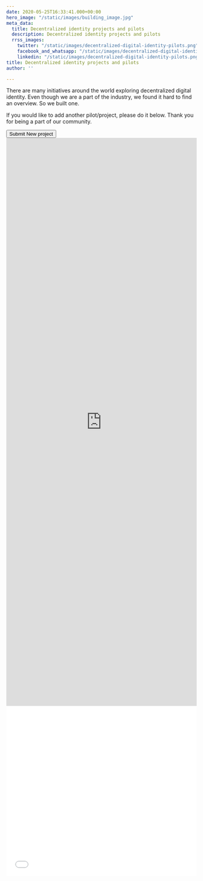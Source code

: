 ```yaml
---
date: 2020-05-25T16:33:41.000+00:00
hero_image: "/static/images/building_image.jpg"
meta_data:
  title: Decentralized identity projects and pilots
  description: Decentralized identity projects and pilots
  rrss_images:
    twitter: "/static/images/decentralized-digital-identity-pilots.png"
    facebook_and_whatsapp: "/static/images/decentralized-digital-identity-pilots.png"
    linkedin: "/static/images/decentralized-digital-identity-pilots.png"
title: Decentralized identity projects and pilots
author: ''

---
```

There are many initiatives around the world exploring decentralized digital identity. Even though we are a part of the industry, we found it hard to find an overview. So we built one.

If you would like to add another pilot/project, please do it below. Thank you for being a part of our community.

<section class="cta_blog">
<a href="/insights/submit-a-decentralized-identity-pilot-or-project/">
<button class="cta-module--ctaButton--xIZ7x bx--btn bx--btn--primary"> Submit New project </button>
</a>
</section>

<section class="iframeContainer">
<iframe width="100%" height="1502" src="https://datastudio.google.com/embed/reporting/1_rmz0-tjHXEK_JmLi8W4iDK7Ea9cVYXV/page/Gb2JB" frameborder="0" style="border:0" allowfulls_reen></iframe>
</section>

<section class="iframeContainer_mobile">

<iframe width="100%" height="450" src="[https://datastudio.google.com/embed/reporting/1cZGi3UrymZ5UnDasygDxTwF5yulZDXh8/page/Gb2JB](https://datastudio.google.com/embed/reporting/1cZGi3UrymZ5UnDasygDxTwF5yulZDXh8/page/Gb2JB "https://datastudio.google.com/embed/reporting/1cZGi3UrymZ5UnDasygDxTwF5yulZDXh8/page/Gb2JB")" frameborder="0" style="border:0" allowfullscreen></iframe>
</section>

